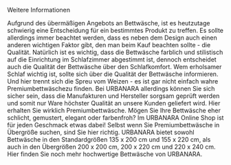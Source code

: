 Weitere Informationen

Aufgrund des übermäßigen Angebots an Bettwäsche, ist es heutzutage schwierig eine Entscheidung für ein bestimmtes Produkt zu treffen. Es sollte allerdings immer beachtet werden, dass es neben dem Design auch einen anderen wichtigen Faktor gibt, den man beim Kauf beachten sollte - die Qualität. Natürlich ist es wichtig, dass die Bettwäsche farblich und stilistisch auf die Einrichtung im Schlafzimmer abgestimmt ist, dennoch entscheidet auch die Qualität der Bettwäsche über den Schlafkomfort. Wem erholsamer Schlaf wichtig ist, sollte sich über die Qualität der Bettwäsche informieren. Und hier trennt sich die Spreu vom Weizen - es ist gar nicht einfach wahre Premiumbettwäschezu finden. Bei URBANARA allerdings können Sie sich sicher sein, dass die Manufakturen und Hersteller sorgsam geprüft werden und somit nur Ware höchster Qualität an unsere Kunden geliefert wird. Hier erhalten Sie wirklich Premiumbettwäsche. Mögen Sie Ihre Bettwäsche eher schlicht, gemustert, elegant oder farbenfroh? Im URBANARA Online Shop ist für jeden Geschmack etwas dabei! Selbst wenn Sie Premiumbettwäsche in Übergröße suchen, sind Sie hier richtig. URBANARA bietet sowohl Bettwäsche in den Standardgrößen 135 x 200 cm und 155 x 220 cm, als auch in den Übergrößen 200 x 200 cm, 200 x 220 cm und 220 x 240 cm. Hier finden Sie noch mehr hochwertige Bettwäsche von URBANARA.

 
